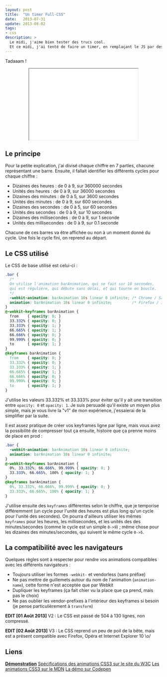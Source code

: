 ```yaml
---
layout: post
title:  "Un timer Full-CSS"
date:   2013-07-31
update: 2013-08-02
tags:
- css
description: >
  Le midi, j'aime bien tester des trucs cool.
  Et ce midi, j'ai tenté de faire un timer, en remplaçant le JS par des animations CSS. C'est inutile, et donc totalement indispensable !
---
```


Tadaaam !

<center><iframe src="{{ site.url }}/demos/timer-full-css/index.html" width="350" height="230"></iframe></center>

## Le principe

Pour la petite explication, j'ai divisé chaque chiffre en 7 parties, chacune représentant une barre.
Ensuite, il fallait identifier les différents cycles pour chaque chiffre :

* Dizaines des heures : de 0 à 9, sur 360000 secondes
* Unités des heures : de 0 à 9, sur 36000 secondes
* Dizaines des minutes : de 0 à 5, sur 3600 secondes
* Unités des minutes : de 0 à 9, sur 600 secondes
* Dizaines des secondes : de 0 à 5, sur 60 secondes
* Unités des secondes : de 0 à 9, sur 10 secondes
* Dizaines des millisecondes : de 0 à 9, sur 1 seconde
* Unités des millisecondes : de 0 à 9, sur 0.1 seconde

Chacune de ces barres va être affichée ou non à un moment donné du cycle. Une fois le cycle fini, on reprend au départ.

## Le CSS utilisé

Le CSS de base utilisé est celui-ci :

```css
.bar {
  /*
  On utilise l'animation barAnimation, qui se fait sur 10 secondes,
  qui est régulière, qui débute sans délai, et qui tourne en boucle.
  */
  -webkit-animation: barAnimation 10s linear 0 infinite; /* Chrome / Safari / Opera 15 */
  animation: barAnimation 10s linear 0 infinite;         /* Firefox / IE10 / Opera <15 */
}
@-webkit-keyframes barAnimation {
  from    { opacity: 0; }
  33.332% { opacity: 0; }
  33.333% { opacity: 1; }
  66.665% { opacity: 1; }
  66.666% { opacity: 0; }
  99.999% { opacity: 0; }
  to      { opacity: 1; }
}
@keyframes barAnimation {
  from    { opacity: 0; }
  33.332% { opacity: 0; }
  33.333% { opacity: 1; }
  66.665% { opacity: 1; }
  66.666% { opacity: 0; }
  99.999% { opacity: 0; }
  to      { opacity: 1; }
}
```

J'utilise les valeurs 33.332% et 33.333% pour éviter qu'il y ait une transition entre `opacity: 0` et `opacity: 1`. Je suis persuadé qu'il existe un moyen plus simple, mais je vous livre la "v1" de mon expérience, j'essaierai de la simplifier par la suite.

Il est assez pratique de créer vos keyframes ligne par ligne, mais vous avez la possibilité de compresser tout ça ensuite, histoire que ça prenne moins de place en prod :

```css
.bar {
  -webkit-animation: barAnimation 10s linear 0 infinite;
  animation: barAnimation 10s linear 0 infinite;
}
@-webkit-keyframes barAnimation {
  0%, 33.332%, 66.666%, 99.999% { opacity: 0; }
  33.333%, 66.665%, 100% { opacity: 1; }
}
@keyframes barAnimation {
  0%, 33.332%, 66.666%, 99.999% { opacity: 0; }
  33.333%, 66.665%, 100% { opacity: 1; }
}
```

J'utilise ensuite des `keyframes` différentes selon le chiffre, que je temporise différemment (un cycle pour l'unité des heures est plus long qu'un cycle pour l'unité des secondes).
On pourra d'ailleurs utiliser les mêmes `keyframes` pour les heures, les millisecondes, et les unités des des minutes/secondes (comme le cycle est un simple `0->9`) ; même chose pour les dizaines des minutes/secondes, qui suivent le même cycle `0->5`.

## La compatibilité avec les navigateurs

Quelques règles sont à respecter pour rendre vos animations compatibles avec les différents navigateurs :

* Toujours utiliser les formes `-webkit-` et vendorless (sans préfixe)
* Ne pas mettre de guillemets autour du nom de l'animation (`animation-name`), cette forme n'est acceptée que par Webkit
* Dupliquer les keyframes (ça fait chier vu la place que ça prend, mais pas le choix)
* Ne pas oublier les vendor-prefixes à l'intérieur des keyframes si besoin (je pense particulièrement à `transform`)


**EDIT [01 Août 2013]**
V2 : Le CSS est passé de 504 à 130 lignes, non compressé.

**EDIT [02 Août 2013]**
V3 : Le CSS reprend un peu de poil de la bête, mais est a présent compatible avec Firefox, Opéra et Internet Explorer 10 \o/

## Liens
[**Démonstration**](https://blog.smarchal.com/demos/timer-full-css)
[Spécifications des animations CSS3 sur le site du W3C](https://dev.w3.org/csswg/css-animations/)
[Les animations CSS3 sur le MDN](https://developer.mozilla.org/en-US/docs/Web/CSS/animation)
[La démo sur Codepen](https://codepen.io/zessx/pen/ytJig)
